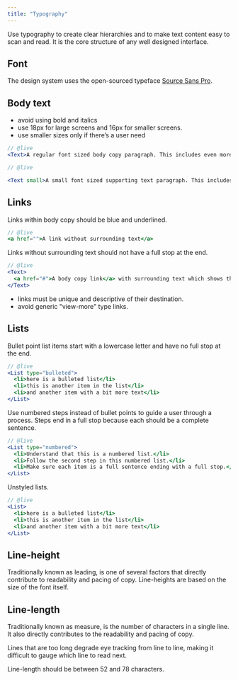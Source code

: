 ```yaml
---
title: "Typography"
---
```


Use typography to create clear hierarchies and to make text content easy to scan and read. It is the core structure of any well designed interface.

## Font

The design system uses the open-sourced typeface [Source Sans Pro](https://fonts.google.com/specimen/Source+Sans+Pro).

## Body text

- avoid using bold and italics
- use 18px for large screens and 16px for smaller screens.
- use smaller sizes only if there’s a user need

```jsx
// @live
<Text>A regular font sized body copy paragraph. This includes even more text to give a good representation of a more average length paragraph. That way you can see more than one line wrapping.</Text>
```

```jsx
// @live

<Text small>A small font sized supporting text paragraph. This includes even more text to give a good representation of a more average length paragraph. That way you can see more than one line wrapping.</Text>
```

## Links

Links within body copy should be blue and underlined.

```jsx
// @live
<a href="">A link without surrounding text</a>
```

Links without surrounding text should not have a full stop at the end.

```jsx
// @live
<Text>
  <a href="#">A body copy link</a> with surrounding text which shows the link in more context.
</Text>
```

- links must be unique and descriptive of their destination.
- avoid generic "view-more" type links.

## Lists

Bullet point list items start with a lowercase letter and have no full stop at the end.

```jsx
// @live
<List type="bulleted">
  <li>here is a bulleted list</li>
  <li>this is another item in the list</li>
  <li>and another item with a bit more text</li>
</List>
```

Use numbered steps instead of bullet points to guide a user through a process. Steps end in a full stop because each should be a complete sentence.

```jsx
// @live
<List type="numbered">
  <li>Understand that this is a numbered list.</li>
  <li>Follow the second step in this numbered list.</li>
  <li>Make sure each item is a full sentence ending with a full stop.</li>
</List>
```

Unstyled lists.

```jsx
// @live
<List>
  <li>here is a bulleted list</li>
  <li>this is another item in the list</li>
  <li>and another item with a bit more text</li>
</List>
```

## Line-height

Traditionally known as leading, is one of several factors that directly contribute to readability and pacing of copy. Line-heights are based on the size of the font itself.

## Line-length

Traditionally known as measure, is the number of characters in a single line. It also directly contributes to the readability and pacing of copy.

<research-insight>
  Lines that are too long degrade eye tracking from line to line, making it difficult to gauge which line to read next.
</research-insight>

Line-length should be between 52 and 78 characters.
